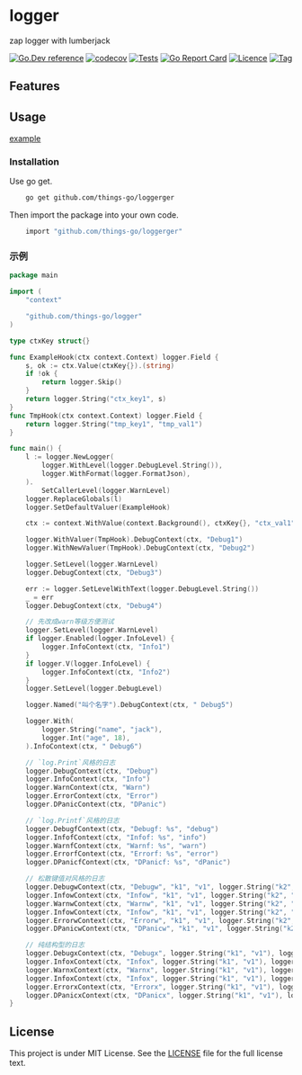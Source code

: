 # logger

zap logger with lumberjack

[![Go.Dev reference](https://img.shields.io/badge/go.dev-reference-blue?logo=go&logoColor=white)](https://pkg.go.dev/github.com/things-go/logger?tab=doc)
[![codecov](https://codecov.io/gh/things-go/logger/branch/main/graph/badge.svg)](https://codecov.io/gh/things-go/logger)
[![Tests](https://github.com/things-go/logger/actions/workflows/ci.yml/badge.svg)](https://github.com/things-go/logger/actions/workflows/ci.yml)
[![Go Report Card](https://goreportcard.com/badge/github.com/things-go/logger)](https://goreportcard.com/report/github.com/things-go/logger)
[![Licence](https://img.shields.io/github/license/things-go/logger)](https://raw.githubusercontent.com/things-go/logger/main/LICENSE)
[![Tag](https://img.shields.io/github/v/tag/things-go/logger)](https://github.com/things-go/logger/tags)

## Features

## Usage

[example](./examples/main.go)

### Installation

Use go get.

```bash
    go get github.com/things-go/loggerger
```

Then import the package into your own code.

```bash
    import "github.com/things-go/loggerger"
```

### 示例

[embedmd]:# (examples/main.go go)
```go
package main

import (
	"context"

	"github.com/things-go/logger"
)

type ctxKey struct{}

func ExampleHook(ctx context.Context) logger.Field {
	s, ok := ctx.Value(ctxKey{}).(string)
	if !ok {
		return logger.Skip()
	}
	return logger.String("ctx_key1", s)
}
func TmpHook(ctx context.Context) logger.Field {
	return logger.String("tmp_key1", "tmp_val1")
}

func main() {
	l := logger.NewLogger(
		logger.WithLevel(logger.DebugLevel.String()),
		logger.WithFormat(logger.FormatJson),
	).
		SetCallerLevel(logger.WarnLevel)
	logger.ReplaceGlobals(l)
	logger.SetDefaultValuer(ExampleHook)

	ctx := context.WithValue(context.Background(), ctxKey{}, "ctx_val1")

	logger.WithValuer(TmpHook).DebugContext(ctx, "Debug1")
	logger.WithNewValuer(TmpHook).DebugContext(ctx, "Debug2")

	logger.SetLevel(logger.WarnLevel)
	logger.DebugContext(ctx, "Debug3")

	err := logger.SetLevelWithText(logger.DebugLevel.String())
	_ = err
	logger.DebugContext(ctx, "Debug4")

	// 先改成warn等级方便测试
	logger.SetLevel(logger.WarnLevel)
	if logger.Enabled(logger.InfoLevel) {
		logger.InfoContext(ctx, "Info1")
	}
	if logger.V(logger.InfoLevel) {
		logger.InfoContext(ctx, "Info2")
	}
	logger.SetLevel(logger.DebugLevel)

	logger.Named("叫个名字").DebugContext(ctx, " Debug5")

	logger.With(
		logger.String("name", "jack"),
		logger.Int("age", 18),
	).InfoContext(ctx, " Debug6")

	// `log.Print`风格的日志
	logger.DebugContext(ctx, "Debug")
	logger.InfoContext(ctx, "Info")
	logger.WarnContext(ctx, "Warn")
	logger.ErrorContext(ctx, "Error")
	logger.DPanicContext(ctx, "DPanic")

	// `log.Printf`风格的日志
	logger.DebugfContext(ctx, "Debugf: %s", "debug")
	logger.InfofContext(ctx, "Infof: %s", "info")
	logger.WarnfContext(ctx, "Warnf: %s", "warn")
	logger.ErrorfContext(ctx, "Errorf: %s", "error")
	logger.DPanicfContext(ctx, "DPanicf: %s", "dPanic")

	// 松散键值对风格的日志
	logger.DebugwContext(ctx, "Debugw", "k1", "v1", logger.String("k2", "v2"))
	logger.InfowContext(ctx, "Infow", "k1", "v1", logger.String("k2", "v2"))
	logger.WarnwContext(ctx, "Warnw", "k1", "v1", logger.String("k2", "v2"))
	logger.InfowContext(ctx, "Infow", "k1", "v1", logger.String("k2", "v2"))
	logger.ErrorwContext(ctx, "Errorw", "k1", "v1", logger.String("k2", "v2"))
	logger.DPanicwContext(ctx, "DPanicw", "k1", "v1", logger.String("k2", "v2"))

	// 纯结构型的日志
	logger.DebugxContext(ctx, "Debugx", logger.String("k1", "v1"), logger.String("k2", "v2"))
	logger.InfoxContext(ctx, "Infox", logger.String("k1", "v1"), logger.String("k2", "v2"))
	logger.WarnxContext(ctx, "Warnx", logger.String("k1", "v1"), logger.String("k2", "v2"))
	logger.InfoxContext(ctx, "Infox", logger.String("k1", "v1"), logger.String("k2", "v2"))
	logger.ErrorxContext(ctx, "Errorx", logger.String("k1", "v1"), logger.String("k2", "v2"))
	logger.DPanicxContext(ctx, "DPanicx", logger.String("k1", "v1"), logger.String("k2", "v2"))
}
```

## License

This project is under MIT License. See the [LICENSE](LICENSE) file for the full license text.
